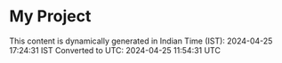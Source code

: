 # My Project

This content is dynamically generated in Indian Time (IST): 2024-04-25 17:24:31 IST
Converted to UTC: 2024-04-25 11:54:31 UTC
